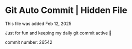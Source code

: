# Git Auto Commit | Hidden File

This file was added Feb 12, 2025

Just for fun and keeping my daily git commit active 🤪

commit number: 26542
